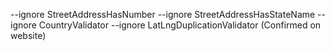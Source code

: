 --ignore StreetAddressHasNumber --ignore StreetAddressHasStateName --ignore CountryValidator --ignore LatLngDuplicationValidator (Confirmed on website)
